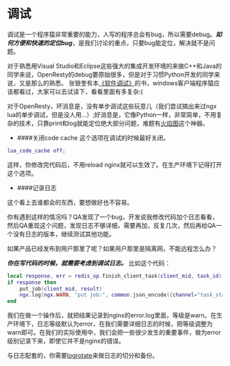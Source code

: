# 调试
调试是一个程序猿非常重要的能力，人写的程序总会有bug，所以需要debug。***如何方便和快速的定位bug***，是我们讨论的重点，只要bug能定位，解决就不是问题。

对于熟悉用Visual Studio和Eclipse这些强大的集成开发环境的来做C++和Java的同学来说，OpenResty的debug要原始很多，但是对于习惯Python开发的同学来说，又是那么的熟悉。
张银奎有本[《软件调试》](http://book.douban.com/subject/3088353/)的书，windows客户端程序猿应该都看过，大家可以去试读下，看看里面有多复杂:(

对于OpenResty，坏消息是，没有单步调试这些玩意儿（我们尝试搞出来过ngx lua的单步调试，但是没人用...）;好消息是，它像Python一样，非常简单，不用复杂的技术，只靠print和log就能定位绝大部分问题，难题有[火焰图](/flame_gragh.md)这个神器。

* ####关闭code cache
这个选项在调试的时候最好关闭。
```lua
lua_code_cache off;
```
这样，你修改完代码后，不用reload nginx就可以生效了。在生产环境下记得打开这个选项。

* ####记录日志

这个看上去谁都会的东西，要想做好也不容易。

你有遇到这样的情况吗？QA发现了一个bug，开发说我修改代码加个日志看看，然后QA重现这个问题，发现日志不够详细，需要再加，反复几次，然后再给QA一个没有日志的版本，继续测试其他功能。

如果产品已经发布到用户那里了呢？如果用户那里是隔离网，不能远程怎么办？

***你在写代码的时候，就需要考虑到调试日志。*** 比如这个代码：
```lua
local response, err = redis_op.finish_client_task(client_mid, task_id)
if response then
    put_job(client_mid, result)
    ngx.log(ngx.WARN, "put job:", common.json_encode({channel="task_status", mid=client_mid, data=result}))
end
```
我们在做一个操作后，就把结果记录到nginx的error.log里面，等级是warn。在生产环境下，日志等级默认为error，在我们需要详细日志的时候，把等级调整为warn即可。在我们的实际使用中，我们会把一些很少发生的重要事件，做为error级别记录下来，即使它并不是nginx的错误。

与日志配套的，你需要[logrotate](http://linuxcommand.org/man_pages/logrotate8.html)来做日志的切分和备份。
